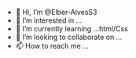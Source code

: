 - 👋 Hi, I’m @Elber-AlvesS3
- 👀 I’m interested in ...
- 🌱 I’m currently learning ...html/Css
- 💞️ I’m looking to collaborate on ...
- 📫 How to reach me ...

<!---
Elber-AlvesS3/Elber-AlvesS3 is a ✨ special ✨ repository because its `README.md` (this file) appears on your GitHub profile.
You can click the Preview link to take a look at your changes.
--->
